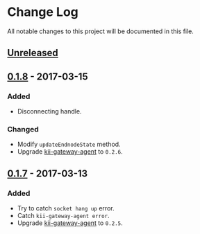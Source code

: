 # Change Log
All notable changes to this project will be documented in this file.

## [Unreleased]

## [0.1.8] - 2017-03-15
### Added
- Disconnecting handle.

### Changed
- Modify `updateEndnodeState` method.
- Upgrade [kii-gateway-agent](https://github.com/ashramwen/kii-gateway-agent) to `0.2.6`.

## [0.1.7] - 2017-03-13
### Added
- Try to catch `socket hang up` error.
- Catch `kii-gateway-agent error`.
- Upgrade [kii-gateway-agent](https://github.com/ashramwen/kii-gateway-agent) to `0.2.5`.

[Unreleased]: https://github.com/ashramwen/kii-mt7688-agent/compare/v0.1.8...HEAD
[0.1.8]: https://github.com/olivierlacan/keep-a-changelog/compare/v0.1.8...v0.1.7
[0.1.7]: https://github.com/olivierlacan/keep-a-changelog/compare/v0.1.7...v0.1.6
